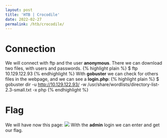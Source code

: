 ```yaml
---
layout: post
title: 'HTB | Crocodile'
date: 2022-02-27
permalink: /htb/crocodile/
---
```


# [](#header-4)Connection

We will connect with ftp and the user **anonymous**. There we can download two files, with users and passwords.
{% highlight plain %}
$ ftp 10.129.122.93
{% endhighlight %}
With **gobuster** we can check for others files in the webpage, and we can see a **login.php**:
{% highlight plain %}
$ gobuster dir -u http://10.129.122.93/ -w /usr/share/wordlists/directory-list-2.3-small.txt -x php
{% endhighlight %}


# [](#header-4)Flag

We will have now this page:
<img src="https://raw.githubusercontent.com/zeropio/zeropio.github.io/main/_posts/htb/starting-point/img/Screenshot_2.jpg" weight="100%" />
With the **admin** login we can enter and get our flag.
